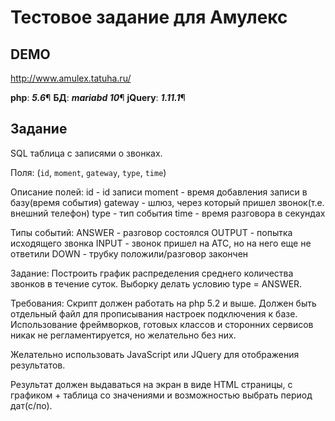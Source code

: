 Тестовое задание для Амулекс
========================
DEMO
-------------------------
http://www.amulex.tatuha.ru/

**php**:    ***5.6***¶
**БД**:     ***mariabd 10***¶
**jQuery**: ***1.11.1***¶

Задание
-------------------------

 SQL таблица с записями о звонках.

Поля: (`id`, `moment`, `gateway`, `type`, `time`)

Описание полей:
id - id записи
moment - время добавления записи в базу(время события)
gateway - шлюз, через который пришел звонок(т.е. внешний телефон)
type - тип события
time - время разговора в секундах

Типы событий:
ANSWER - разговор состоялся
OUTPUT - попытка исходящего звонка
INPUT - звонок пришел на АТС, но на него еще не ответили
DOWN - трубку положили/разговор закончен

Задание:
Построить график распределения среднего количества звонков в течение суток. Выборку делать условию type = ANSWER.

Требования:
Скрипт должен работать на php 5.2 и выше. Должен быть отдельный файл для прописывания настроек подключения к базе.
Использование фреймворков, готовых классов и сторонних сервисов никак не регламентируется, но желательно без них.

Желательно использовать JavaScript или JQuery для отображения результатов.

Результат должен выдаваться на экран в виде HTML страницы, с графиком + таблица со значениями и возможностью выбрать период дат(с/по).